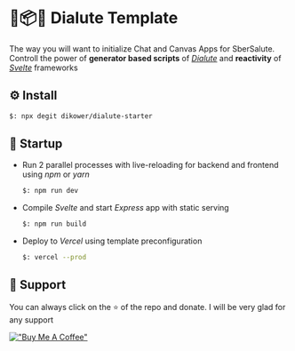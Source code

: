 # 🧶📦🧡  Dialute Template
The way you will want to initialize Chat and Canvas Apps for SberSalute. 
Controll the power of __generator based scripts__ of _[Dialute](https://github.com/Dikower/Dialute)_ and __reactivity__ of _[Svelte](https://svelte.dev/)_ frameworks

## ⚙️ Install
```bash
$: npx degit dikower/dialute-starter
```

## 🚀 Startup
* Run 2 parallel processes with live-reloading for backend and frontend using _npm_ or _yarn_
  ```bash
  $: npm run dev
  ```
* Compile _Svelte_ and start _Express_ app with static serving
  ```bash
  $: npm run build
  ```
* Deploy to _Vercel_ using template preconfiguration
  ```bash
  $: vercel --prod
  ```

## 🥰 Support
You can always click on the ⭐️ of the repo and donate. I will be very glad for any support

[!["Buy Me A Coffee"](https://www.buymeacoffee.com/assets/img/custom_images/orange_img.png)](https://www.buymeacoffee.com/Dikower)
